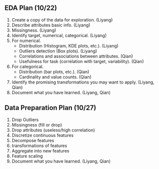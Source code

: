 ## EDA Plan (10/22)
1. Create a copy of the data for exploration. (Liyang)
2. Describe attributes basic info. (Liyang)
3. Missingness. (Liyang)
4. Identify target, numerical, categorical. (Liyang)
5. For numerical.
   - Distribution (Histogram, KDE plots, etc.). (Liyang)
   - Outliers detection (Box plots). (Liyang)
   - Correlations and associations between attributes. (Qian)
   - Usefulness for task (correlation with target, variability). (Qian)
6. For categorical.
   - Distribution (bar plots, etc.). (Qian)
   - Cardinality and value counts. (Qian)
7. Identify the promising transformations you may want to apply. (Liyang, Qian)
8. Document what you have learned. (Liyang, Qian)

## Data Preparation Plan (10/27)
1. Drop Outliers
2. Missingness (fill or drop)
3. Drop attributes (useless/high correlation)
4. Discretize continuous features
5. Decompose features
6. transformations of features
7. Aggregate into new features
8. Feature scaling
9. Document what you have learned. (Liyang, Qian)